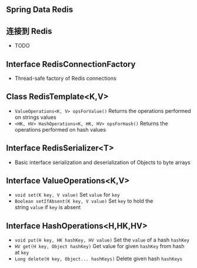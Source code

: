 
## Spring Data Redis


## 连接到 Redis

- TODO

## Interface RedisConnectionFactory

- Thread-safe factory of Redis connections

## Class RedisTemplate<K,V>

- `ValueOperations<K, V> opsForValue()` Returns the operations performed on strings values
- `<HK, HV> HashOperations<K, HK, HV> opsForHash()` Returns the operations performed on hash values


## Interface RedisSerializer\<T>

- Basic interface serialization and deserialization of Objects to byte arrays

## Interface ValueOperations<K,V>

- `void set(K key, V value)`  Set `value` for `key`
- `Boolean setIfAbsent(K key, V value)` Set `key` to hold the string `value` if `key` is absent

## Interface HashOperations<H,HK,HV>

- `void put(H key, HK hashKey, HV value)` Set the `value` of a hash `hashKey`
- `HV get(H key, Object hashKey)` Get value for given `hashKey` from hash at `key`
- `Long delete(H key, Object... hashKeys)` Delete given hash `hashKeys`

